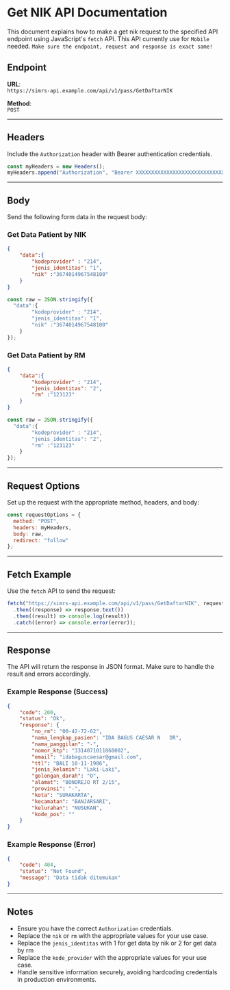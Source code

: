
# Get NIK API Documentation

This document explains how to make a get nik request to the specified API endpoint using JavaScript's `fetch` API. 
 This API currently use for `Mobile` needed.
`Make sure the endpoint, request and response is exact same!`

## Endpoint

**URL**:  
`https://simrs-api.example.com/api/v1/pass/GetDaftarNIK`

**Method**:  
`POST`

---

## Headers

Include the `Authorization` header with Bearer authentication credentials.

```javascript
const myHeaders = new Headers();
myHeaders.append("Authorization", "Bearer XXXXXXXXXXXXXXXXXXXXXXXXXXXXXX");
```

---

## Body

Send the following form data in the request body:

### Get Data Patient by NIK
```json
{
    "data":{
        "kodeprovider" : "214",
        "jenis_identitas": "1",
        "nik" :"3674014967548100"
    }
}
```

```javascript
const raw = JSON.stringify({
  "data":{
        "kodeprovider" : "214",
        "jenis_identitas": "1",
        "nik" :"3674014967548100"
    }
});
```

### Get Data Patient by RM
```json
{
    "data":{
        "kodeprovider" : "214",
        "jenis_identitas": "2",
        "rm" :"123123"
    }
}
```

```javascript
const raw = JSON.stringify({
  "data":{
        "kodeprovider" : "214",
        "jenis_identitas": "2",
        "rm" :"123123"
    }
});
```

---

## Request Options

Set up the request with the appropriate method, headers, and body:

```javascript
const requestOptions = {
  method: "POST",
  headers: myHeaders,
  body: raw,
  redirect: "follow"
};
```

---

## Fetch Example

Use the `fetch` API to send the request:

```javascript
fetch("https://simrs-api.example.com/api/v1/pass/GetDaftarNIK", requestOptions)
  .then((response) => response.text())
  .then((result) => console.log(result))
  .catch((error) => console.error(error));
```

---

## Response

The API will return the response in JSON format. Make sure to handle the result and errors accordingly.

### Example Response (Success)
```json
{
    "code": 200,
    "status": "Ok",
    "response": {
        "no_rm": "00-42-72-62",
        "nama_lengkap_pasien": "IDA BAGUS CAESAR N   DR",
        "nama_panggilan": "-",
        "nomor_ktp": "3314071011860002",
        "email": "idabaguscaesar@gmail.com",
        "ttl": "BALI 10-11-1986",
        "jenis_kelamin": "Laki-Laki",
        "golongan_darah": "O",
        "alamat": "BONOREJO RT 2/15",
        "provinsi": "-",
        "kota": "SURAKARTA",
        "kecamatan": "BANJARSARI",
        "kelurahan": "NUSUKAN",
        "kode_pos": ""
    }
}
```

### Example Response (Error)
```json
{
    "code": 404,
    "status": "Not Found",
    "message": "Data tidak ditemukan"
}
```

---

## Notes
- Ensure you have the correct `Authorization` credentials.
- Replace the `nik` or `rm` with the appropriate values for your use case.
- Replace the `jenis_identitas` with 1 for get data by nik or 2 for get data by rm
- Replace the `kode_provider` with the appropriate values for your use case.
- Handle sensitive information securely, avoiding hardcoding credentials in production environments.
